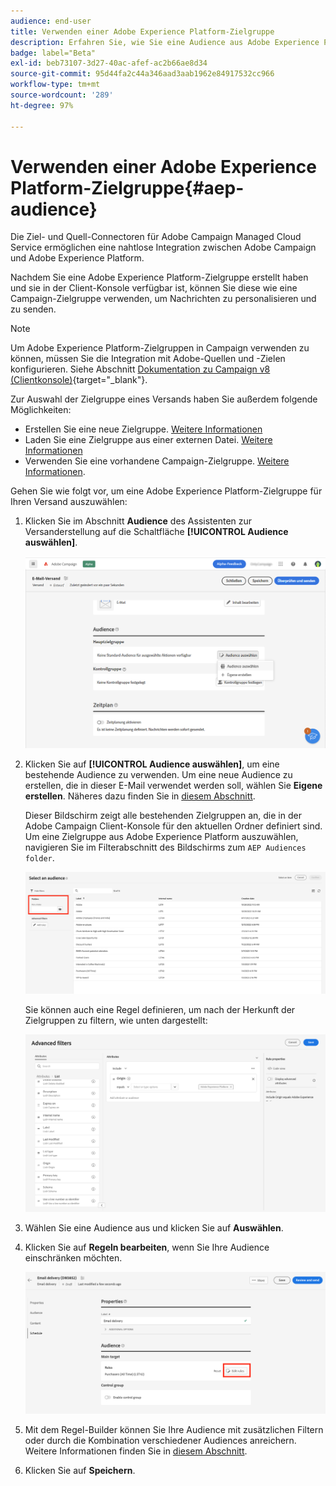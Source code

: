 ```yaml
---
audience: end-user
title: Verwenden einer Adobe Experience Platform-Zielgruppe
description: Erfahren Sie, wie Sie eine Audience aus Adobe Experience Platform verwenden
badge: label="Beta"
exl-id: beb73107-3d27-40ac-afef-ac2b66ae8d34
source-git-commit: 95d44fa2c44a346aad3aab1962e84917532cc966
workflow-type: tm+mt
source-wordcount: '289'
ht-degree: 97%

---
```


# Verwenden einer Adobe Experience Platform-Zielgruppe{#aep-audience}

Die Ziel- und Quell-Connectoren für Adobe Campaign Managed Cloud Service ermöglichen eine nahtlose Integration zwischen Adobe Campaign und Adobe Experience Platform.

Nachdem Sie eine Adobe Experience Platform-Zielgruppe erstellt haben und sie in der Client-Konsole verfügbar ist, können Sie diese wie eine Campaign-Zielgruppe verwenden, um Nachrichten zu personalisieren und zu senden.

>[!NOTE]
>
>Um Adobe Experience Platform-Zielgruppen in Campaign verwenden zu können, müssen Sie die Integration mit Adobe-Quellen und -Zielen konfigurieren. Siehe Abschnitt [Dokumentation zu Campaign v8 (Clientkonsole)](https://experienceleague.adobe.com/docs/campaign/campaign-v8/connect/ac-aep.html?lang=de){target="_blank"}.


Zur Auswahl der Zielgruppe eines Versands haben Sie außerdem folgende Möglichkeiten:

* Erstellen Sie eine neue Zielgruppe. [Weitere Informationen](segment-builder.md)
* Laden Sie eine Zielgruppe aus einer externen Datei. [Weitere Informationen](file-audience.md)
* Verwenden Sie eine vorhandene Campaign-Zielgruppe. [Weitere Informationen](add-audience.md).

Gehen Sie wie folgt vor, um eine Adobe Experience Platform-Zielgruppe für Ihren Versand auszuwählen:

1. Klicken Sie im Abschnitt **Audience** des Assistenten zur Versanderstellung auf die Schaltfläche **[!UICONTROL Audience auswählen]**.

   ![](assets/create-audience.png)

1. Klicken Sie auf **[!UICONTROL Audience auswählen]**, um eine bestehende Audience zu verwenden. Um eine neue Audience zu erstellen, die in dieser E-Mail verwendet werden soll, wählen Sie **Eigene erstellen**. Näheres dazu finden Sie in [diesem Abschnitt](segment-builder.md).

   Dieser Bildschirm zeigt alle bestehenden Zielgruppen an, die in der Adobe Campaign Client-Konsole für den aktuellen Ordner definiert sind. Um eine Zielgruppe aus Adobe Experience Platform auszuwählen, navigieren Sie im Filterabschnitt des Bildschirms zum `AEP Audiences folder`.

   ![](assets/select-audience-folder.png)

   Sie können auch eine Regel definieren, um nach der Herkunft der Zielgruppen zu filtern, wie unten dargestellt:

   ![](assets/filter-on-aep-audience.png)

1. Wählen Sie eine Audience aus und klicken Sie auf **Auswählen**.

1. Klicken Sie auf **Regeln bearbeiten**, wenn Sie Ihre Audience einschränken möchten.

   ![](assets/refine-audience.png)

1. Mit dem Regel-Builder können Sie Ihre Audience mit zusätzlichen Filtern oder durch die Kombination verschiedener Audiences anreichern. Weitere Informationen finden Sie in [diesem Abschnitt](segment-builder.md).

1. Klicken Sie auf **Speichern**.


